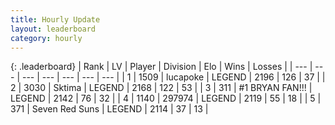 ```yaml
---
title: Hourly Update
layout: leaderboard
category: hourly
---
```


{: .leaderboard}
| Rank | LV | Player | Division | Elo | Wins | Losses |
| --- | --- | --- | --- | --- | --- | --- |
| <span data-change="0">1</span> | 1509 | <span title="ID: 41925">lucapoke</span> | LEGEND | <span data-change="0">2196</span> | <span data-change="0">126</span> | <span data-change="0">37</span> |
| <span data-change="0">2</span> | 3030 | <span title="ID: 353063">Sktima</span> | LEGEND | <span data-change="25">2168</span> | <span data-change="5">122</span> | <span data-change="0">53</span> |
| <span data-change="0">3</span> | 311 | <span title="ID: 756342">#1 BRYAN FAN!!!</span> | LEGEND | <span data-change="0">2142</span> | <span data-change="0">76</span> | <span data-change="0">32</span> |
| <span data-change="0">4</span> | 1140 | <span title="ID: 544038">297974</span> | LEGEND | <span data-change="0">2119</span> | <span data-change="0">55</span> | <span data-change="0">18</span> |
| <span data-change="0">5</span> | 371 | <span title="ID: 670324">Seven Red Suns</span> | LEGEND | <span data-change="0">2114</span> | <span data-change="0">37</span> | <span data-change="0">13</span> |